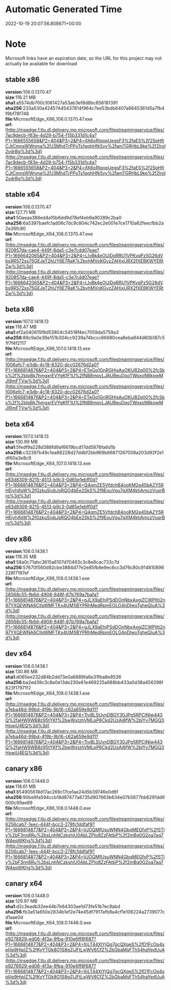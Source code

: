 # Automatic Generated Time
2022-10-19 20:07:56.808671+00:00

# Note
Microsoft links have an expiration date, so the URL for this project may not actually be available for download

## stable x86
**version**:106.0.1370.47  
**size**:116.21 MB  
**sha1**:a5574db700c1061427a53ab3ef8d8bc856181391  
**sha256**:233a530a42457445437814f964c7ee53bdb6407a6645361d5a7fb4f9bf78f748  
**file**:MicrosoftEdge_X86_106.0.1370.47.exe  
**url**:[http://msedge.f.tlu.dl.delivery.mp.microsoft.com/filestreamingservice/files/7ac9decb-f83e-4d29-b754-f15b331d1c4a?P1=1666555658&P2=404&P3=2&P4=ifA6oRIqopUegsF3%2faES%2f2SpHfjCJtCmnsWWnma%2fJ3MhdTrPPoTs1gqhHfk5yv%2famTGRHbL9ke%2f2lrol2ydrBg%3d%3d](http://msedge.f.tlu.dl.delivery.mp.microsoft.com/filestreamingservice/files/7ac9decb-f83e-4d29-b754-f15b331d1c4a?P1=1666555658&P2=404&P3=2&P4=ifA6oRIqopUegsF3%2faES%2f2SpHfjCJtCmnsWWnma%2fJ3MhdTrPPoTs1gqhHfk5yv%2famTGRHbL9ke%2f2lrol2ydrBg%3d%3d)  

## stable x64
**version**:106.0.1370.47  
**size**:127.71 MB  
**sha1**:50aeaa388ed4a10b6dd9d78ef4eb9a90289c2ba0  
**sha256**:6a5397baefc1ad06c7dc9c804c742ec2e001e7ce1710a62feecfbb2a2e26fc80  
**file**:MicrosoftEdge_X64_106.0.1370.47.exe  
**url**:[http://msedge.f.tlu.dl.delivery.mp.microsoft.com/filestreamingservice/files/920857da-cae4-449f-8da5-c3e7cdd07eae?P1=1666642065&P2=404&P3=2&P4=LIvBk4eOUjDqRRU1VPKvqPz5G26dVbs9RS72ss75GEJeT2hUY6E7RaK%2bvhMVoKGvzZAHixURX2fXEBKWYERtZw%3d%3d](http://msedge.f.tlu.dl.delivery.mp.microsoft.com/filestreamingservice/files/920857da-cae4-449f-8da5-c3e7cdd07eae?P1=1666642065&P2=404&P3=2&P4=LIvBk4eOUjDqRRU1VPKvqPz5G26dVbs9RS72ss75GEJeT2hUY6E7RaK%2bvhMVoKGvzZAHixURX2fXEBKWYERtZw%3d%3d)  

## beta x86
**version**:107.0.1418.13  
**size**:118.47 MB  
**sha1**:ef2a040615f8d53804c54518f4ec7059da5759a3  
**sha256**:89c9a0e39e151b304cc9239a74bccc66680cea8eba944d60b187c51f7f4f2117  
**file**:MicrosoftEdge_X86_107.0.1418.13.exe  
**url**:[http://msedge.f.tlu.dl.delivery.mp.microsoft.com/filestreamingservice/files/1006efc7-e3db-4c18-8320-dcc02676d2a0?P1=1666814876&P2=404&P3=2&P4=ETeGq1GnRGHjsAuOKIJ82q00%2fcSks%2f%2bIpBk7hmgxrEVYgKfF1U%2fNB8mpvLJAUBeuDqoTWqxoN6kpwMJI9mFTVw%3d%3d](http://msedge.f.tlu.dl.delivery.mp.microsoft.com/filestreamingservice/files/1006efc7-e3db-4c18-8320-dcc02676d2a0?P1=1666814876&P2=404&P3=2&P4=ETeGq1GnRGHjsAuOKIJ82q00%2fcSks%2f%2bIpBk7hmgxrEVYgKfF1U%2fNB8mpvLJAUBeuDqoTWqxoN6kpwMJI9mFTVw%3d%3d)  

## beta x64
**version**:107.0.1418.13  
**size**:130.99 MB  
**sha1**:5fedf9a228d388fd9af6619bcd17dd5876fa6d1b  
**sha256**:c32397b49c1ea88228d27ddbf2bb969b86871267008a203d92f2e1df60a3e8c9  
**file**:MicrosoftEdge_X64_107.0.1418.13.exe  
**url**:[http://msedge.f.tlu.dl.delivery.mp.microsoft.com/filestreamingservice/files/e83d8309-8215-4513-b9c3-0d65e1ebff0d?P1=1666814876&P2=404&P3=2&P4=Q4qmZE5VfdchB4ooKM2e40bAZY5RHEjvhifqW%2fGzkuSjvbJsRQO4bEe2SkS%2f9EouVpu7qXM4ktiAmczVusrBrg%3d%3d](http://msedge.f.tlu.dl.delivery.mp.microsoft.com/filestreamingservice/files/e83d8309-8215-4513-b9c3-0d65e1ebff0d?P1=1666814876&P2=404&P3=2&P4=Q4qmZE5VfdchB4ooKM2e40bAZY5RHEjvhifqW%2fGzkuSjvbJsRQO4bEe2SkS%2f9EouVpu7qXM4ktiAmczVusrBrg%3d%3d)  

## dev x86
**version**:108.0.1438.1  
**size**:118.35 MB  
**sha1**:58a0c71abc3615a6107d70463c3c8e8cac733c7d  
**sha256**:57670f560d82cbe3884d77e2e85fb8e9ec6cc3d76c80c914810896228f7197ef  
**file**:MicrosoftEdge_X86_108.0.1438.1.exe  
**url**:[http://msedge.f.tlu.dl.delivery.mp.microsoft.com/filestreamingservice/files/28568c55-fb6d-4908-848f-87b769a7bafa?P1=1666814876&P2=404&P3=2&P4=gJLX9aEhiPSdDOnNbxAxgiZCWPIIti2n97YXQEWNA6CIlsWMFTKx4UM1iBYPRhMedRpmEOLG4nDIwoTgheQluA%3d%3d](http://msedge.f.tlu.dl.delivery.mp.microsoft.com/filestreamingservice/files/28568c55-fb6d-4908-848f-87b769a7bafa?P1=1666814876&P2=404&P3=2&P4=gJLX9aEhiPSdDOnNbxAxgiZCWPIIti2n97YXQEWNA6CIlsWMFTKx4UM1iBYPRhMedRpmEOLG4nDIwoTgheQluA%3d%3d)  

## dev x64
**version**:108.0.1438.1  
**size**:130.86 MB  
**sha1**:d065ee232d84b2dd73e0a6889fa6e31fba8e8536  
**sha256**:ba2ed39c3c8a0e13de230e61e469225a688bb433a0d38a456298f823f17971f2  
**file**:MicrosoftEdge_X64_108.0.1438.1.exe  
**url**:[http://msedge.f.tlu.dl.delivery.mp.microsoft.com/filestreamingservice/files/a7eba46d-99bd-4f9b-9b16-c62a659e9d11?P1=1666814876&P2=404&P3=2&P4=TtyBLSUvnDBGY30JPg5RPCiNIw443Q%2faHW9WB8z95tYKf%2bwWxtzhVMLpP6Ckd2UzAj8fW%2blYv7MGQ3HswiU4EQ%3d%3d](http://msedge.f.tlu.dl.delivery.mp.microsoft.com/filestreamingservice/files/a7eba46d-99bd-4f9b-9b16-c62a659e9d11?P1=1666814876&P2=404&P3=2&P4=TtyBLSUvnDBGY30JPg5RPCiNIw443Q%2faHW9WB8z95tYKf%2bwWxtzhVMLpP6Ckd2UzAj8fW%2blYv7MGQ3HswiU4EQ%3d%3d)  

## canary x86
**version**:108.0.1448.0  
**size**:118.61 MB  
**sha1**:854905618d17ac269c17ce1ae24d5b39746e0d6f  
**sha256**:90be9fa594ccb18d87477a8735d907663b634e07b5677bb6291dd9000c99ae89  
**file**:MicrosoftEdge_X86_108.0.1448.0.exe  
**url**:[http://msedge.f.tlu.dl.delivery.mp.microsoft.com/filestreamingservice/files/6256cab7-1eec-444f-bcc3-278fc1ddfaf9?P1=1666814877&P2=404&P3=2&P4=VJOQMfUsuWNN4GbqMEGfxP%2fSTly%2bF3nn6Ru%2bsLnhNCzkshiU0AbLZPIo8ZzFAtbP%2f2mBq0G2oa7aq7W4eqWKhg%3d%3d](http://msedge.f.tlu.dl.delivery.mp.microsoft.com/filestreamingservice/files/6256cab7-1eec-444f-bcc3-278fc1ddfaf9?P1=1666814877&P2=404&P3=2&P4=VJOQMfUsuWNN4GbqMEGfxP%2fSTly%2bF3nn6Ru%2bsLnhNCzkshiU0AbLZPIo8ZzFAtbP%2f2mBq0G2oa7aq7W4eqWKhg%3d%3d)  

## canary x64
**version**:108.0.1448.0  
**size**:129.97 MB  
**sha1**:d2c3eadb32ee44b7b64303ae1d73fe51b7ec9abd  
**sha256**:fb3a51a650e2834b1ef2e74e45df7917afb8a4cf1e106224a2739077cd1aae0d  
**file**:MicrosoftEdge_X64_108.0.1448.0.exe  
**url**:[http://msedge.f.tlu.dl.delivery.mp.microsoft.com/filestreamingservice/files/e9278929-ed06-4f3a-9fba-910e6ff8f687?P1=1666814877&P2=404&P3=2&P4=XjLT44XlYjQg7gcQXgeS%2fD1FcOp4spIiIp9HjpIZ%2fKyYTGk8O1S8gZjJFtLxjWV6CfZ%2bGbaMsFTh54haYedUuA%3d%3d](http://msedge.f.tlu.dl.delivery.mp.microsoft.com/filestreamingservice/files/e9278929-ed06-4f3a-9fba-910e6ff8f687?P1=1666814877&P2=404&P3=2&P4=XjLT44XlYjQg7gcQXgeS%2fD1FcOp4spIiIp9HjpIZ%2fKyYTGk8O1S8gZjJFtLxjWV6CfZ%2bGbaMsFTh54haYedUuA%3d%3d)  

